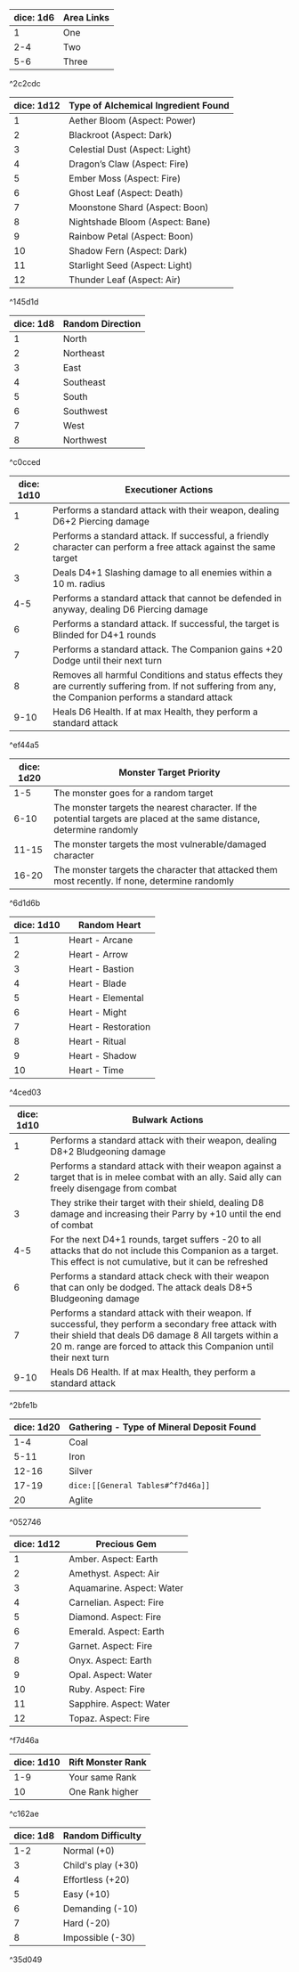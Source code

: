 | dice: 1d6 | Area Links |
| --------- | ---------- |
| 1         | One        |
| 2-4       | Two        |
| 5-6       | Three      |

^2c2cdc

| dice: 1d12 | Type of Alchemical Ingredient Found |
| ---------- | ----------------------------------- |
| 1          | Aether Bloom (Aspect: Power)        |
| 2          | Blackroot (Aspect: Dark)            |
| 3          | Celestial Dust (Aspect: Light)      |
| 4          | Dragon’s Claw (Aspect: Fire)        |
| 5          | Ember Moss (Aspect: Fire)           |
| 6          | Ghost Leaf (Aspect: Death)          |
| 7          | Moonstone Shard (Aspect: Boon)      |
| 8          | Nightshade Bloom (Aspect: Bane)     |
| 9          | Rainbow Petal (Aspect: Boon)        |
| 10         | Shadow Fern (Aspect: Dark)          |
| 11         | Starlight Seed (Aspect: Light)      |
| 12         | Thunder Leaf (Aspect: Air)          |

^145d1d

| dice: 1d8 | Random Direction |
| --------- | ---------------- |
| 1         | North            |
| 2         | Northeast        |
| 3         | East             |
| 4         | Southeast        |
| 5         | South            |
| 6         | Southwest        |
| 7         | West             |
| 8         | Northwest        |

^c0cced

| dice: 1d10 | Executioner Actions                                                                                                                                      |
| ---------- | -------------------------------------------------------------------------------------------------------------------------------------------------------- |
| 1          | Performs a standard attack with their weapon, dealing D6+2 Piercing damage                                                                               |
| 2          | Performs a standard attack. If successful, a friendly character can perform a free attack against the same target                                        |
| 3          | Deals D4+1 Slashing damage to all enemies within a 10 m. radius                                                                                          |
| 4-5        | Performs a standard attack that cannot be defended in anyway, dealing D6 Piercing damage                                                                 |
| 6          | Performs a standard attack. If successful, the target is Blinded for D4+1 rounds                                                                         |
| 7          | Performs a standard attack. The Companion gains +20 Dodge until their next turn                                                                          |
| 8          | Removes all harmful Conditions and status effects they are currently suffering from. If not suffering from any, the Companion performs a standard attack |
| 9-10       | Heals D6 Health. If at max Health, they perform a standard attack                                                                                        |

^ef44a5


| dice: 1d20 | Monster Target Priority                                                                                                 |
| ---------- | ----------------------------------------------------------------------------------------------------------------------- |
| 1-5        | The monster goes for a random target                                                                                    |
| 6-10       | The monster targets the nearest character. If the potential targets are placed at the same distance, determine randomly |
| 11-15      | The monster targets the most vulnerable/damaged character                                                               |
| 16-20      | The monster targets the character that attacked them most recently. If none, determine randomly                         |

^6d1d6b


| dice: 1d10 | Random Heart        |
| ---------- | ------------------- |
| 1          | Heart - Arcane      |
| 2          | Heart - Arrow       |
| 3          | Heart - Bastion     |
| 4          | Heart - Blade       |
| 5          | Heart - Elemental   |
| 6          | Heart - Might       |
| 7          | Heart - Restoration |
| 8          | Heart - Ritual      |
| 9          | Heart - Shadow      |
| 10         | Heart - Time        |

^4ced03


| dice: 1d10 | Bulwark Actions                                                                                                                                                                                                                       |
| ---------- | ------------------------------------------------------------------------------------------------------------------------------------------------------------------------------------------------------------------------------------- |
| 1          | Performs a standard attack with their weapon, dealing D8+2 Bludgeoning damage                                                                                                                                                         |
| 2          | Performs a standard attack with their weapon against a target that is in melee combat with an ally. Said ally can freely disengage from combat                                                                                        |
| 3          | They strike their target with their shield, dealing D8 damage and increasing their Parry by +10 until the end of combat                                                                                                               |
| 4-5        | For the next D4+1 rounds, target suffers -20 to all attacks that do not include this Companion as a target. This effect is not cumulative, but it can be refreshed                                                                    |
| 6          | Performs a standard attack check with their weapon that can only be dodged. The attack deals D8+5 Bludgeoning damage                                                                                                                  |
| 7          | Performs a standard attack with their weapon. If successful, they perform a secondary free attack with their shield that deals D6 damage 8 All targets within a 20 m. range are forced to attack this Companion until their next turn |
| 9-10       | Heals D6 Health. If at max Health, they perform a standard attack                                                                                                                                                                     |

^2bfe1b

| dice: 1d20 | Gathering - Type of Mineral Deposit Found |
| ---------- | ----------------------------------------- |
| 1-4        | Coal                                      |
| 5-11       | Iron                                      |
| 12-16      | Silver                                    |
| 17-19      | `dice:[[General Tables#^f7d46a]]`         |
| 20         | Aglite                                    |

^052746

| dice: 1d12 | Precious Gem              |
| ---------- | ------------------------- |
| 1          | Amber. Aspect: Earth      |
| 2          | Amethyst. Aspect: Air     |
| 3          | Aquamarine. Aspect: Water |
| 4          | Carnelian. Aspect: Fire   |
| 5          | Diamond. Aspect: Fire     |
| 6          | Emerald. Aspect: Earth    |
| 7          | Garnet. Aspect: Fire      |
| 8          | Onyx. Aspect: Earth       |
| 9          | Opal. Aspect: Water       |
| 10         | Ruby. Aspect: Fire        |
| 11         | Sapphire. Aspect: Water   |
| 12         | Topaz. Aspect: Fire       |

^f7d46a


| dice: 1d10 | Rift Monster Rank |
| ---------- | ----------------- |
| 1-9        | Your same Rank    |
| 10         | One Rank higher   |

^c162ae

| dice: 1d8 | Random Difficulty  |
| --------- | ------------------ |
| 1-2       | Normal (+0)        |
| 3         | Child's play (+30) |
| 4         | Effortless (+20)   |
| 5         | Easy (+10)         |
| 6         | Demanding (-10)    |
| 7         | Hard (-20)         |
| 8         | Impossible (-30)   |

^35d049



